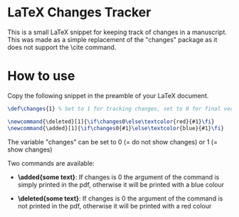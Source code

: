 # LaTeX Changes Tracker
This is a small LaTeX snippet for keeping track of changes in a manuscript. This was made as a simple replacement of the "changes" package as it does not support the \cite command.

# How to use
Copy the following snippet in the preamble of your LaTeX document.

```latex
\def\changes{1} % Set to 1 for tracking changes, set to 0 for final version

\newcommand{\deleted}[1]{\if\changes0\else\textcolor{red}{#1}\fi}
\newcommand{\added}[1]{\if\changes0{#1}\else\textcolor{blue}{#1}\fi}
```
The variable "changes" can be set to 0 (= do not show changes) or 1 (= show changes)

Two commands are available:

- **\added{some text}**: If changes is 0 the argument of the command is simply printed in the pdf, otherwise it will be printed with a blue colour

- **\deleted{some text}**: If changes is 0 the argument of the command is not printed in the pdf, otherwise it will be printed with a red colour


